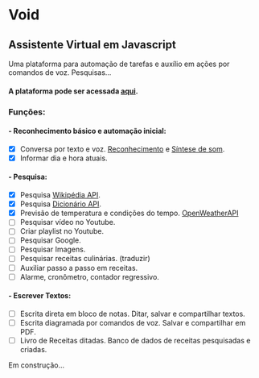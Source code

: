 # Void
## Assistente Virtual em Javascript

Uma plataforma para automação de tarefas e auxílio em ações por comandos de voz.
Pesquisas...
#### A plataforma pode ser acessada [aqui](https://rochasdemarte.github.io/Void).

### Funções:
#### - Reconhecimento básico e automação inicial:
- [x] Conversa por texto e voz. [Reconhecimento](https://developer.mozilla.org/en-US/docs/Web/API/SpeechRecognition) e [Síntese de som](https://developer.mozilla.org/en-US/docs/Web/API/SpeechSynthesisUtterance).
- [x] Informar dia e hora atuais.
#### - Pesquisa:
- [x] Pesquisa [Wikipédia API](https://www.mediawiki.org/wiki/API).
- [x] Pesquisa [Dicionário API](https://github.com/ThiagoNelsi/dicio-api).
- [x] Previsão de temperatura e condições do tempo. [OpenWeatherAPI](https://openweathermap.org/)
- [ ] Pesquisar vídeo no Youtube.
- [ ] Criar playlist no Youtube.
- [ ] Pesquisar Google.
- [ ] Pesquisar Imagens.
- [ ] Pesquisar receitas culinárias. (traduzir)
- [ ] Auxiliar passo a passo em receitas.
- [ ] Alarme, cronômetro, contador regressivo.
#### - Escrever Textos:
- [ ] Escrita direta em bloco de notas. Ditar, salvar e compartilhar textos.
- [ ] Escrita diagramada por comandos de voz. Salvar e compartilhar em PDF.
- [ ] Livro de Receitas ditadas. Banco de dados de receitas pesquisadas e criadas.

Em construção...
